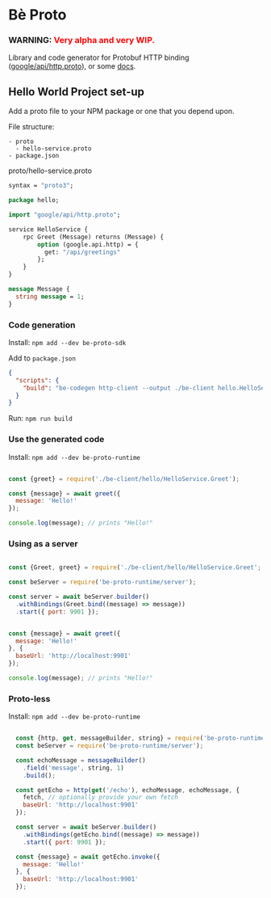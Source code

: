 # Bè Proto

### **WARNING**: <span style="color:red">Very alpha and very WIP.</span>

Library and code generator for Protobuf HTTP binding ([google/api/http.proto](https://github.com/googleapis/googleapis/blob/master/google/api/http.proto)), or some [docs](https://cloud.google.com/endpoints/docs/grpc/transcoding).


## Hello World Project set-up

Add a proto file to your NPM package or one that you depend upon.

File structure:
```
- proto
  - hello-service.proto
- package.json
```


proto/hello-service.proto
```proto
syntax = "proto3";

package hello;

import "google/api/http.proto";

service HelloService {
    rpc Greet (Message) returns (Message) {
        option (google.api.http) = {
          get: "/api/greetings"
        };
    }
}

message Message {
  string message = 1;
}
```

### Code generation

Install: `npm add --dev be-proto-sdk`

Add to `package.json`

```json
{
  "scripts": {
    "build": "be-codegen http-client --output ./be-client hello.HelloService"
  }
}
```

Run: `npm run build`

### Use the generated code

Install: `npm add --dev be-proto-runtime`

```javascript

const {greet} = require('./be-client/hello/HelloService.Greet');

const {message} = await greet({
  message: 'Hello!'
});

console.log(message); // prints "Hello!"
```

### Using as a server

```javascript

const {Greet, greet} = require('./be-client/hello/HelloService.Greet';

const beServer = require('be-proto-runtime/server');

const server = await beServer.builder()
  .withBindings(Greet.bind((message) => message))
  .start({ port: 9901 });


const {message} = await greet({
  message: 'Hello!'
}, {
  baseUrl: 'http://localhost:9901'
});

console.log(message); // prints "Hello!"
```

### Proto-less

Install: `npm add --dev be-proto-runtime`

```javascript

  const {http, get, messageBuilder, string} = require('be-proto-runtime/http');
  const beServer = require('be-proto-runtime/server');

  const echoMessage = messageBuilder()
    .field('message', string, 1)
    .build();

  const getEcho = http(get('/echo'), echoMessage, echoMessage, {
    fetch, // optionally provide your own fetch
    baseUrl: 'http://localhost:9901'
  });

  const server = await beServer.builder()
    .withBindings(getEcho.bind((message) => message))
    .start({ port: 9901 });

  const {message} = await getEcho.invoke({
    message: 'Hello!'
  }, {
    baseUrl: 'http://localhost:9901'
  });
```
